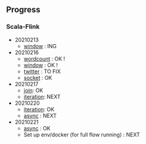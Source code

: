 ## Progress

### Scala-Flink
- 20210213
	- [window](https://github.com/apache/flink/tree/master/flink-examples/flink-examples-streaming/src/main/scala/org/apache/flink/streaming/scala/examples/windowing) : ING
- 20210216
	- [wordcount](https://github.com/apache/flink/tree/master/flink-examples/flink-examples-streaming/src/main/scala/org/apache/flink/streaming/scala/examples/wordcount) : OK !
	- [window](https://github.com/apache/flink/tree/master/flink-examples/flink-examples-streaming/src/main/scala/org/apache/flink/streaming/scala/examples/windowing) : OK !
	- [twitter](https://github.com/apache/flink/tree/master/flink-examples/flink-examples-streaming/src/main/scala/org/apache/flink/streaming/scala/examples/twitter) : TO FIX
	- [socket](https://github.com/apache/flink/tree/master/flink-examples/flink-examples-streaming/src/main/scala/org/apache/flink/streaming/scala/examples/socket) : OK
- 20210217
	- [join](https://github.com/apache/flink/tree/master/flink-examples/flink-examples-streaming/src/main/scala/org/apache/flink/streaming/scala/examples/join): OK
	- [iteration](https://github.com/apache/flink/tree/master/flink-examples/flink-examples-streaming/src/main/scala/org/apache/flink/streaming/scala/examples/iteration): NEXT
- 20210220
	- [iteration](https://github.com/apache/flink/tree/master/flink-examples/flink-examples-streaming/src/main/scala/org/apache/flink/streaming/scala/examples/iteration): OK
	- [async](https://github.com/apache/flink/tree/master/flink-examples/flink-examples-streaming/src/main/scala/org/apache/flink/streaming/scala/examples/async) : NEXT
- 20210221
	- [async](https://github.com/apache/flink/tree/master/flink-examples/flink-examples-streaming/src/main/scala/org/apache/flink/streaming/scala/examples/async) : OK
	- Set up env/docker (for full flow running) : NEXT
